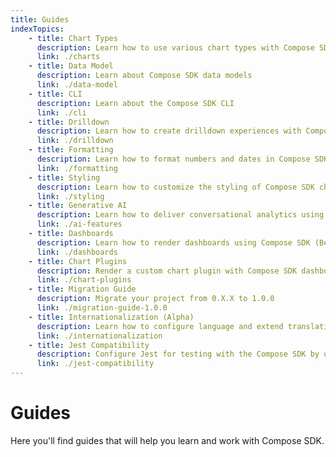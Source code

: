 ```yaml
---
title: Guides
indexTopics:
    - title: Chart Types
      description: Learn how to use various chart types with Compose SDK
      link: ./charts
    - title: Data Model
      description: Learn about Compose SDK data models
      link: ./data-model
    - title: CLI
      description: Learn about the Compose SDK CLI
      link: ./cli
    - title: Drilldown
      description: Learn how to create drilldown experiences with Compose SDK charts
      link: ./drilldown
    - title: Formatting
      description: Learn how to format numbers and dates in Compose SDK charts
      link: ./formatting
    - title: Styling
      description: Learn how to customize the styling of Compose SDK charts
      link: ./styling
    - title: Generative AI
      description: Learn how to deliver conversational analytics using large language models (Beta)
      link: ./ai-features
    - title: Dashboards
      description: Learn how to render dashboards using Compose SDK (Beta)
      link: ./dashboards
    - title: Chart Plugins
      description: Render a custom chart plugin with Compose SDK dashboards
      link: ./chart-plugins
    - title: Migration Guide
      description: Migrate your project from 0.X.X to 1.0.0
      link: ./migration-guide-1.0.0
    - title: Internationalization (Alpha)
      description: Learn how to configure language and extend translations in Compose SDK
      link: ./internationalization
    - title: Jest Compatibility
      description: Configure Jest for testing with the Compose SDK by using CommonJS builds for compatibility
      link: ./jest-compatibility
---
```


# Guides

Here you'll find guides that will help you learn and work with Compose SDK.

<SectionIndex />
